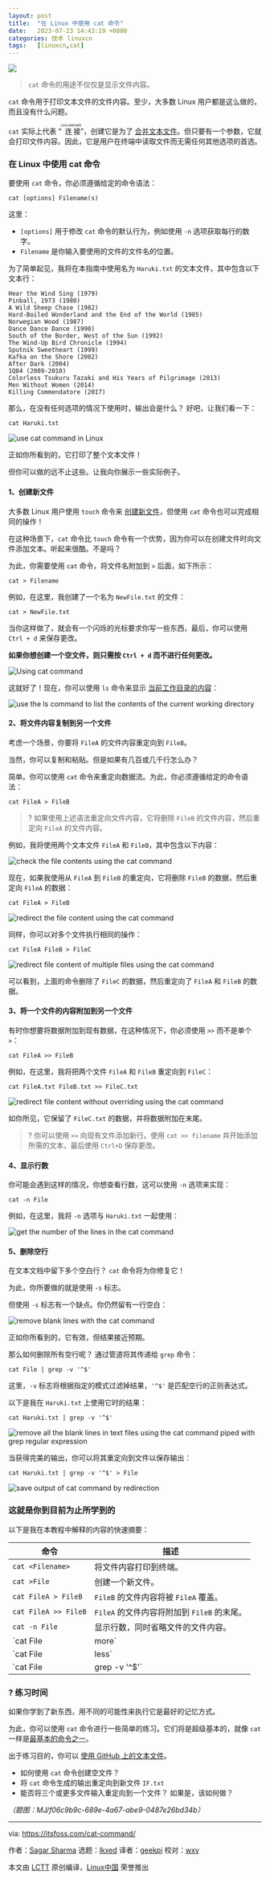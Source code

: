 ```yaml
---
layout: post
title:	"在 Linux 中使用 cat 命令"
date:	2023-07-23 14:43:19 +0800 
categories:	技术 linuxcn 
tags:	[linuxcn,cat]
---
```



![](/Asserts/Images/album/202307/23/144250ljc3zwgjt7llznxj.jpg)



> 
> `cat` 命令的用途不仅仅是显示文件内容。
> 
> 
> 


`cat` 命令用于打印文本文件的文件内容。至少，大多数 Linux 用户都是这么做的，而且没有什么问题。


`cat` 实际上代表 “<ruby> 连接 <rt>  concatenate </rt></ruby>”，创建它是为了 [合并文本文件](https://linuxhandbook.com:443/merge-files/)。但只要有一个参数，它就会打印文件内容。因此，它是用户在终端中读取文件而无需任何其他选项的首选。


### 在 Linux 中使用 cat 命令


要使用 `cat` 命令，你必须遵循给定的命令语法：



```
cat [options] Filename(s)

```

这里：


* `[options]` 用于修改 `cat` 命令的默认行为，例如使用 `-n` 选项获取每行的数字。
* `Filename` 是你输入要使用的文件的文件名的位置。


为了简单起见，我将在本指南中使用名为 `Haruki.txt` 的文本文件，其中包含以下文本行：



```
Hear the Wind Sing (1979)
Pinball, 1973 (1980)
A Wild Sheep Chase (1982)
Hard-Boiled Wonderland and the End of the World (1985)
Norwegian Wood (1987)
Dance Dance Dance (1990)
South of the Border, West of the Sun (1992)
The Wind-Up Bird Chronicle (1994)
Sputnik Sweetheart (1999)
Kafka on the Shore (2002)
After Dark (2004)
1Q84 (2009-2010)
Colorless Tsukuru Tazaki and His Years of Pilgrimage (2013)
Men Without Women (2014)
Killing Commendatore (2017)

```

那么，在没有任何选项的情况下使用时，输出会是什么？ 好吧，让我们看一下：



```
cat Haruki.txt

```

![use cat command in Linux](/Asserts/Images/album/202307/23/144319gwxm9geewzmgljee.png)


正如你所看到的，它打印了整个文本文件！


但你可以做的远不止这些。让我向你展示一些实际例子。


#### 1、创建新文件


大多数 Linux 用户使用 `touch` 命令来 [创建新文件](https://itsfoss.com/create-files/)，但使用 `cat` 命令也可以完成相同的操作！


在这种场景下，`cat` 命令比 `touch` 命令有一个优势，因为你可以在创建文件时向文件添加文本。听起来很酷。不是吗？


为此，你需要使用 `cat` 命令，将文件名附加到 `>` 后面，如下所示：



```
cat > Filename

```

例如，在这里，我创建了一个名为 `NewFile.txt` 的文件：



```
cat > NewFile.txt

```

当你这样做了，就会有一个闪烁的光标要求你写一些东西，最后，你可以使用 `Ctrl + d` 来保存更改。


**如果你想创建一个空文件，则只需按 `Ctrl + d` 而不进行任何更改。**


![Using cat command](/Asserts/Images/album/202307/23/144320ch9z023h2u09h5s3.svg)


这就好了！现在，你可以使用 `ls` 命令来显示 [当前工作目录的内容](https://itsfoss.com/list-directory-content/)：


![use the ls command to list the contents of the current working directory](/Asserts/Images/album/202307/23/144320hy5jrl3zweldypy0.png)


#### 2、将文件内容复制到另一个文件


考虑一个场景，你要将 `FileA` 的文件内容重定向到 `FileB`。


当然，你可以复制和粘贴。但是如果有几百或几千行怎么办？


简单。你可以使用 `cat` 命令来重定向数据流。为此，你必须遵循给定的命令语法：



```
cat FileA > FileB

```


> 
> ? 如果使用上述语法重定向文件内容，它将删除 `FileB` 的文件内容，然后重定向 `FileA` 的文件内容。
> 
> 
> 


例如，我将使用两个文本文件 `FileA` 和 `FileB`，其中包含以下内容：


![check the file contents using the cat command](/Asserts/Images/album/202307/23/144320upm3vsf6gm3vw2s3.png)


现在，如果我使用从 `FileA` 到 `FileB` 的重定向，它将删除 `FileB` 的数据，然后重定向 `FileA` 的数据：



```
cat FileA > FileB

```

![redirect the file content using the cat command](/Asserts/Images/album/202307/23/144320w9ahxhru9lgrzvae.png)


同样，你可以对多个文件执行相同的操作：



```
cat FileA FileB > FileC

```

![redirect file content of multiple files using the cat command](/Asserts/Images/album/202307/23/144321p7radd7aizihexaa.png)


可以看到，上面的命令删除了 `FileC` 的数据，然后重定向了 `FileA` 和 `FileB` 的数据。


#### 3、将一个文件的内容附加到另一个文件


有时你想要将数据附加到现有数据，在这种情况下，你必须使用 `>>` 而不是单个 `>`：



```
cat FileA >> FileB

```

例如，在这里，我将把两个文件 `FileA` 和 `FileB` 重定向到 `FileC`：



```
cat FileA.txt FileB.txt >> FileC.txt

```

![redirect file content without overriding using the cat command](/Asserts/Images/album/202307/23/144321dt6w0im6jvj4z77o.png)


如你所见，它保留了 `FileC.txt` 的数据，并将数据附加在末尾。



> 
> ? 你可以使用 `>>` 向现有文件添加新行。使用 `cat >> filename` 并开始添加所需的文本，最后使用 `Ctrl+D` 保存更改。
> 
> 
> 


#### 4、显示行数


你可能会遇到这样的情况，你想查看行数，这可以使用 `-n` 选项来实现：



```
cat -n File

```

例如，在这里，我将 `-n` 选项与 `Haruki.txt` 一起使用：


![get the number of the lines in the cat command](/Asserts/Images/album/202307/23/144321lc0fsffcmkiuu0ai.png)


#### 5、删除空行


在文本文档中留下多个空白行？ `cat` 命令将为你修复它！


为此，你所要做的就是使用 `-s` 标志。


但使用 `-s` 标志有一个缺点。你仍然留有一行空白：


![remove blank lines with the cat command](/Asserts/Images/album/202307/23/144321nhgq81j184wqi5i5.png)


正如你所看到的，它有效，但结果接近预期。


那么如何删除所有空行呢？ 通过管道将其传递给 `grep` 命令：



```
cat File | grep -v '^$'

```

这里，`-v` 标志将根据指定的模式过滤掉结果，`'^$'` 是匹配空行的正则表达式。


以下是我在 `Haruki.txt` 上使用它时的结果：



```
cat Haruki.txt | grep -v '^$'

```

![remove all the blank lines in text files using the cat command piped with grep regular expression](/Asserts/Images/album/202307/23/144322eblzl0fzq48bs888.png)


当获得完美的输出，你可以将其重定向到文件以保存输出：



```
cat Haruki.txt | grep -v '^$' > File

```

![save output of cat command by redirection](/Asserts/Images/album/202307/23/144322iv8l75ms8p3pzm8j.png)


### 这就是你到目前为止所学到的


以下是我在本教程中解释的内容的快速摘要：




| 命令 | 描述 |
| --- | --- |
| `cat <Filename>` | 将文件内容打印到终端。 |
| `cat >File` | 创建一个新文件。 |
| `cat FileA > FileB` | `FileB` 的文件内容将被 `FileA` 覆盖。 |
| `cat FileA >> FileB` | `FileA` 的文件内容将附加到 `FileB` 的末尾。 |
| `cat -n File` | 显示行数，同时省略文件的文件内容。 |
| `cat File | more` | 将 `cat` 命令通过管道连接到 `more` 命令以处理大文件。请记住，它不能让你向上滚动！ |
| `cat File | less` | 将 `cat` 命令通过管道传输到 `less` 命令，这与上面类似，但它允许你双向滚动。 |
| `cat File | grep -v '^$'` | 从文件中删除所有空行。 |


### ?️ 练习时间


如果你学到了新东西，用不同的可能性来执行它是最好的记忆方式。


为此，你可以使用 `cat` 命令进行一些简单的练习。它们将是超级基本的，就像 `cat` 一样是[最基本的命令之一](https://learnubuntu.com:443/top-ubuntu-commands/)。


出于练习目的，你可以 [使用 GitHub 上的文本文件](https://github.com:443/itsfoss/text-files)。


* 如何使用 `cat` 命令创建空文件？
* 将 `cat` 命令生成的输出重定向到新文件 `IF.txt`
* 能否将三个或更多文件输入重定向到一个文件？ 如果是，该如何做？


*（题图：MJ/f06c9b9c-689e-4a67-abe9-0487e26bd34b）*




---


via: <https://itsfoss.com/cat-command/>


作者：[Sagar Sharma](https://itsfoss.com/author/sagar/) 选题：[lkxed](https://github.com/lkxed/) 译者：[geekpi](https://github.com/geekpi) 校对：[wxy](https://github.com/wxy)


本文由 [LCTT](https://github.com/LCTT/TranslateProject) 原创编译，[Linux中国](https://linux.cn/) 荣誉推出
